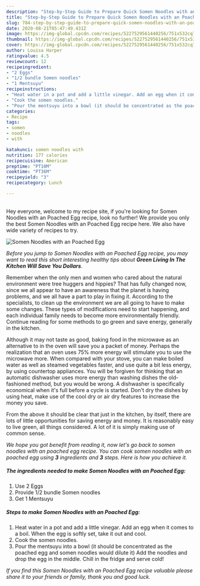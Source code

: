 ```yaml
---
description: "Step-by-Step Guide to Prepare Quick Somen Noodles with an Poached Egg"
title: "Step-by-Step Guide to Prepare Quick Somen Noodles with an Poached Egg"
slug: 784-step-by-step-guide-to-prepare-quick-somen-noodles-with-an-poached-egg
date: 2020-08-21T05:47:49.431Z
image: https://img-global.cpcdn.com/recipes/5227529561440256/751x532cq70/somen-noodles-with-an-poached-egg-recipe-main-photo.jpg
thumbnail: https://img-global.cpcdn.com/recipes/5227529561440256/751x532cq70/somen-noodles-with-an-poached-egg-recipe-main-photo.jpg
cover: https://img-global.cpcdn.com/recipes/5227529561440256/751x532cq70/somen-noodles-with-an-poached-egg-recipe-main-photo.jpg
author: Louisa Harper
ratingvalue: 4.5
reviewcount: 12
recipeingredient:
- "2 Eggs"
- "1/2 bundle Somen noodles"
- "1 Mentsuyu"
recipeinstructions:
- "Heat water in a pot and add a little vinegar. Add an egg when it comes to a boil. When the egg is softly set, take it out and cool."
- "Cook the somen noodles."
- "Pour the mentsuyu into a bowl (it should be concentrated as the poached egg and somen noodles would dilute it) Add the noodles and drop the egg in the middle. Chill in the fridge and serve cold!"
categories:
- Recipe
tags:
- somen
- noodles
- with

katakunci: somen noodles with 
nutrition: 177 calories
recipecuisine: American
preptime: "PT10M"
cooktime: "PT36M"
recipeyield: "3"
recipecategory: Lunch

---
```

<br>
Hey everyone, welcome to my recipe site, if you're looking for Somen Noodles with an Poached Egg recipe, look no further! We provide you only the best Somen Noodles with an Poached Egg recipe here. We also have wide variety of recipes to try.
<br>


![Somen Noodles with an Poached Egg](https://img-global.cpcdn.com/recipes/5227529561440256/751x532cq70/somen-noodles-with-an-poached-egg-recipe-main-photo.jpg)

<i>Before you jump to Somen Noodles with an Poached Egg recipe, you may want to read this short interesting healthy tips about 
<strong>Green Living In The Kitchen Will Save You Dollars</strong>.</i>
</br>

Remember when the only men and women who cared about the natural environment were tree huggers and hippies? That has fully changed now, since we all appear to have an awareness that the planet is having problems, and we all have a part to play in fixing it. According to the specialists, to clean up the environment we are all going to have to make some changes. These types of modifications need to start happening, and each individual family needs to become more environmentally friendly. Continue reading for some methods to go green and save energy, generally in the kitchen.

Although it may not taste as good, baking food in the microwave as an alternative to in the oven will save you a packet of money. Perhaps the realization that an oven uses 75% more energy will stimulate you to use the microwave more. When compared with your stove, you can make boiled water as well as steamed vegetables faster, and use quite a bit less energy, by using countertop appliances. You will be forgiven for thinking that an automatic dishwasher uses more energy than washing dishes the old-fashioned method, but you would be wrong. A dishwasher is specifically economical when it's full before a cycle is started. Don't dry the dishes by using heat, make use of the cool dry or air dry features to increase the money you save.

From the above it should be clear that just in the kitchen, by itself, there are lots of little opportunities for saving energy and money. It is reasonably easy to live green, all things considered. A lot of it is simply making use of common sense.


<i>We hope you got benefit from reading it, now let's go back to somen noodles with an poached egg recipe. You can cook somen noodles with an poached egg using <strong>3</strong> ingredients and <strong>3</strong> steps. Here is how you achieve it.
</i>

##### The ingredients needed to make Somen Noodles with an Poached Egg:

1. Use 2 Eggs
1. Provide 1/2 bundle Somen noodles
1. Get 1 Mentsuyu


##### Steps to make Somen Noodles with an Poached Egg:

1. Heat water in a pot and add a little vinegar. Add an egg when it comes to a boil. When the egg is softly set, take it out and cool.
1. Cook the somen noodles.
1. Pour the mentsuyu into a bowl (it should be concentrated as the poached egg and somen noodles would dilute it) Add the noodles and drop the egg in the middle. Chill in the fridge and serve cold!


<i>If you find this Somen Noodles with an Poached Egg recipe valuable please share it to your friends or family, thank you and good luck.</i>
